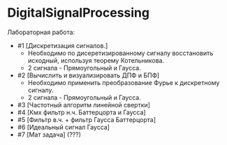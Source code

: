 # DigitalSignalProcessing

Лабораторная работа:
* #1 [Дискретизация сигналов.]
    * Необходимо по дисеретизированному сигналу восстановить исходный, используя теорему Котельникова.
    * 2 сигнала - Прямоугольный и Гаусса.
 * #2 [Вычислить и визуализировать ДПФ и БПФ]
    * Необходимо применить преобразование Фурье к дискретному сигналу.
    * 2 сигнала - Прямоугольный и Гаусса.
 * #3 [Частотный алгоритм линейной свертки]
 * #4 [Кмх фильтр н.ч. Баттерцорта и Гаусса]
 * #5 [Фильтр в.ч. + фильтр Гаусса Баттерцорта]
 * #6 [Идеальный сигнал Гаусса]
 * #7 [Мат задача] (???)
